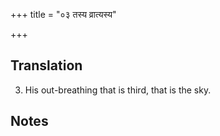 +++
title = "०३ तस्य व्रात्यस्य"

+++
## Translation
3. His out-breathing that is third, that is the sky.

## Notes


